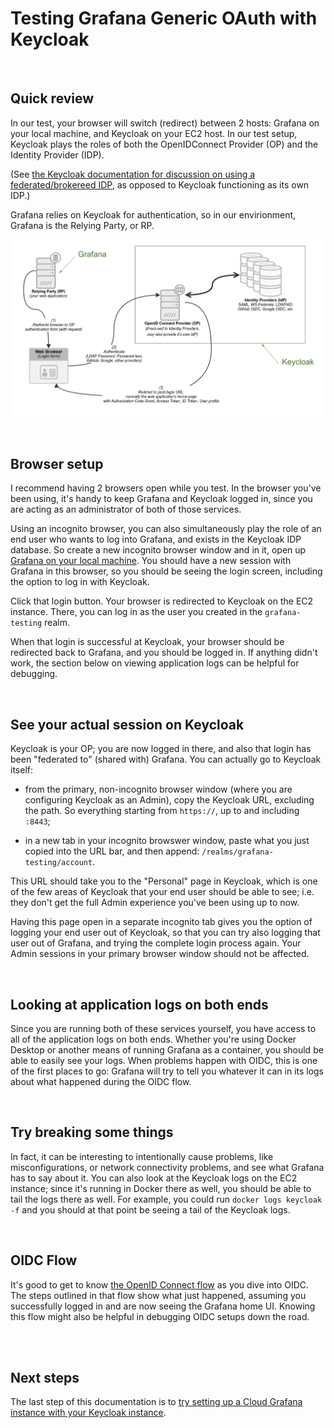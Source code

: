 # Testing Grafana Generic OAuth with Keycloak

<br>

## Quick review

In our test, your browser will switch (redirect) between 2 hosts: Grafana on your local machine, and Keycloak on your EC2 host. In our test setup, Keycloak plays the roles of both the OpenIDConnect Provider (OP) and the Identity Provider (IDP).

(See [the Keycloak documentation for discussion on using a federated/brokereed IDP](https://www.keycloak.org/docs/latest/server_admin/index.html#_identity_broker), as opposed to Keycloak functioning as its own IDP.)

Grafana relies on Keycloak for authentication, so in our envirionment, Grafana is the Relying Party, or RP.

![image not found](../documentation/images/OIDC_diagram_marked_up.png "OIDC Diagram")



<br>

## Browser setup

I recommend having 2 browsers open while you test. In the browser you've been using, it's handy to keep Grafana and Keycloak logged in, since you are acting as an administrator of both of those services.

Using an incognito browser, you can also simultaneously play the role of an end user who wants to log into Grafana, and exists in the Keycloak IDP database. So create a new incognito browser window and in it, open up [Grafana on your local machine](http://localhost:3000). You should have a new session with Grafana in this browser, so you should be seeing the login screen, including the option to log in with Keycloak.

Click that login button. Your browser is redirected to Keycloak on the EC2 instance. There, you can log in as the user you created in the ```grafana-testing``` realm.

When that login is successful at Keycloak, your browser should be redirected back to Grafana, and you should be logged in. If anything didn't work, the section below on viewing application logs can be helpful for debugging.

<br>

## See your actual session on Keycloak
Keycloak is your OP; you are now logged in there, and also that login has been "federated to" (shared with) Grafana. You can actually go to Keycloak itself:

- from the primary, non-incognito browser window (where you are configuring Keycloak as an Admin), copy the Keycloak URL, excluding the path. So everything starting from ```https://```, up to and including ```:8443```;

- in a new tab in your incognito browswer window, paste what you just copied into the URL bar, and then append: 
```/realms/grafana-testing/account```.

This URL should take you to the "Personal" page in Keycloak, which is one of the few areas of Keycloak that your end user should be able to see; i.e. they don't get the full Admin experience you've been using up to now.

Having this page open in a separate incognito tab gives you the option of logging your end user out of Keycloak, so that you can try also logging that user out of Grafana, and trying the complete login process again. Your Admin sessions in your primary browser window should not be affected.

<br>

## Looking at application logs on both ends

Since you are running both of these services yourself, you have access to all of the application logs on both ends. Whether you're using Docker Desktop or another means of running Grafana as a container, you should be able to easily see your logs. When problems happen with OIDC, this is one of the first places to go: Grafana will try to tell you whatever it can in its logs about what happened during the OIDC flow.

<br>

## Try breaking some things

In fact, it can be interesting to intentionally cause problems, like misconfigurations, or network connectivity problems, and see what Grafana has to say about it. You can also look at the Keycloak logs on the EC2 instance; since it's running in Docker there as well, you should be able to tail the logs there as well. For example, you could run ```docker logs keycloak -f``` and you should at that point be seeing a tail of the Keycloak logs.

<br>

## OIDC Flow

It's good to get to know [the OpenID Connect flow](https://infosec.mozilla.org/guidelines/iam/openid_connect.html#detailed-oidc-authentication-flow) as you dive into OIDC. The steps outlined in that flow show what just happened, assuming you successfully logged in and are now seeing the Grafana home UI. Knowing this flow might also be helpful in debugging OIDC setups down the road.


<br><br>

## Next steps

The last step of this documentation is to [try setting up a Cloud Grafana instance with your Keycloak instance](../documentation/switch-to-grafana-cloud.md).





